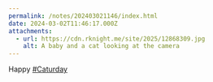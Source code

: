 ```yaml
---
permalink: /notes/202403021146/index.html
date: 2024-03-02T11:46:17.000Z
attachments:
  - url: https://cdn.rknight.me/site/2025/12868309.jpg
    alt: A baby and a cat looking at the camera
---
```


Happy <a href="https://pixelfed.social/discover/tags/Caturday?src=hash" title="#Caturday" class="u-url hashtag" rel="external nofollow noopener">#Caturday</a>
